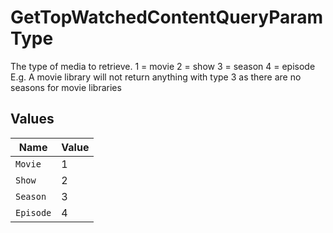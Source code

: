 # GetTopWatchedContentQueryParamType

The type of media to retrieve.
1 = movie
2 = show
3 = season
4 = episode
E.g. A movie library will not return anything with type 3 as there are no seasons for movie libraries



## Values

| Name      | Value     |
| --------- | --------- |
| `Movie`   | 1         |
| `Show`    | 2         |
| `Season`  | 3         |
| `Episode` | 4         |
